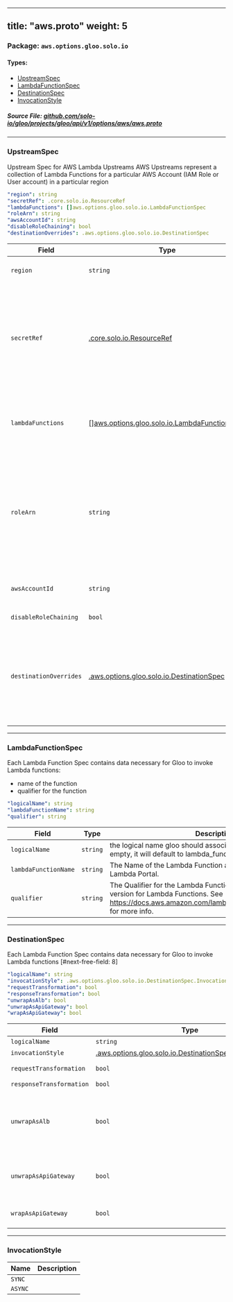 
---
title: "aws.proto"
weight: 5
---

<!-- Code generated by solo-kit. DO NOT EDIT. -->


### Package: `aws.options.gloo.solo.io` 
#### Types:


- [UpstreamSpec](#upstreamspec)
- [LambdaFunctionSpec](#lambdafunctionspec)
- [DestinationSpec](#destinationspec)
- [InvocationStyle](#invocationstyle)
  



##### Source File: [github.com/solo-io/gloo/projects/gloo/api/v1/options/aws/aws.proto](https://github.com/solo-io/gloo/blob/master/projects/gloo/api/v1/options/aws/aws.proto)





---
### UpstreamSpec

 
Upstream Spec for AWS Lambda Upstreams
AWS Upstreams represent a collection of Lambda Functions for a particular AWS Account (IAM Role or User account)
in a particular region

```yaml
"region": string
"secretRef": .core.solo.io.ResourceRef
"lambdaFunctions": []aws.options.gloo.solo.io.LambdaFunctionSpec
"roleArn": string
"awsAccountId": string
"disableRoleChaining": bool
"destinationOverrides": .aws.options.gloo.solo.io.DestinationSpec

```

| Field | Type | Description |
| ----- | ---- | ----------- | 
| `region` | `string` | The AWS Region where the desired Lambda Functions exist. |
| `secretRef` | [.core.solo.io.ResourceRef](../../../../../../../../solo-kit/api/v1/ref.proto.sk/#resourceref) | A [Gloo Secret Ref](https://docs.solo.io/gloo-edge/latest/reference/cli/glooctl_create_secret_aws/) to an AWS Secret AWS Secrets can be created with `glooctl secret create aws ...` If the secret is created manually, it must conform to the following structure: ``` access_key: <aws access key> secret_key: <aws secret key> session_token: <(optional) aws session token> ```. |
| `lambdaFunctions` | [[]aws.options.gloo.solo.io.LambdaFunctionSpec](../aws.proto.sk/#lambdafunctionspec) | The list of Lambda Functions contained within this region. This list will be automatically populated by Gloo if discovery is enabled for AWS Lambda Functions. |
| `roleArn` | `string` | (Optional): role_arn to use when assuming a role for a given request via STS. If set this role_arn will override the value found in AWS_ROLE_ARN This option will only be respected if STS credentials are enabled. To enable STS credential fetching see Settings.Gloo.AwsOptions in settings.proto. |
| `awsAccountId` | `string` | (Optional): The AWS Account ID to use while calling if using resource based access. |
| `disableRoleChaining` | `bool` | Optional override to disable role chaining;. |
| `destinationOverrides` | [.aws.options.gloo.solo.io.DestinationSpec](../aws.proto.sk/#destinationspec) | Specifies AWS DestinationSpec configuration overrides for any route targeting this upstream. Note that the route in question must have an AWS DestinationSpec to be affected and this will only set things that are non-falsey as overrides. |




---
### LambdaFunctionSpec

 
Each Lambda Function Spec contains data necessary for Gloo to invoke Lambda functions:
- name of the function
- qualifier for the function

```yaml
"logicalName": string
"lambdaFunctionName": string
"qualifier": string

```

| Field | Type | Description |
| ----- | ---- | ----------- | 
| `logicalName` | `string` | the logical name gloo should associate with this function. if left empty, it will default to lambda_function_name+qualifier. |
| `lambdaFunctionName` | `string` | The Name of the Lambda Function as it appears in the AWS Lambda Portal. |
| `qualifier` | `string` | The Qualifier for the Lambda Function. Qualifiers act as a kind of version for Lambda Functions. See https://docs.aws.amazon.com/lambda/latest/dg/API_Invoke.html for more info. |




---
### DestinationSpec

 
Each Lambda Function Spec contains data necessary for Gloo to invoke Lambda functions
[#next-free-field: 8]

```yaml
"logicalName": string
"invocationStyle": .aws.options.gloo.solo.io.DestinationSpec.InvocationStyle
"requestTransformation": bool
"responseTransformation": bool
"unwrapAsAlb": bool
"unwrapAsApiGateway": bool
"wrapAsApiGateway": bool

```

| Field | Type | Description |
| ----- | ---- | ----------- | 
| `logicalName` | `string` | The Logical Name of the LambdaFunctionSpec to be invoked. |
| `invocationStyle` | [.aws.options.gloo.solo.io.DestinationSpec.InvocationStyle](../aws.proto.sk/#invocationstyle) | Can be either Sync or Async. |
| `requestTransformation` | `bool` | Include headers, querystring, request path, and request method in the event payload sent to aws lambda. |
| `responseTransformation` | `bool` | de-jsonify response bodies returned from aws lambda. |
| `unwrapAsAlb` | `bool` | Unwrap the response as if the proxy was an ALB. Intended to ease migration when previously using alb to invoke Lambdas. For further information see below link for the expected format when true. https://docs.aws.amazon.com/elasticloadbalancing/latest/application/lambda-functions.html Only one of `unwrapAsAlb` or `unwrapAsApiGateway` should be provided. If more than one is provided only one will be checked with priority unwrapAsAlb, unwrapAsApiGateway. |
| `unwrapAsApiGateway` | `bool` | Enterprise-Only Unwrap the response as if the proxy was an AWS API Gateway. Intended to ease migration when previously using API Gateway to invoke Lambdas. Only one of `unwrapAsAlb` or `unwrapAsApiGateway` should be provided. If more than one is provided only one will be checked with priority unwrapAsAlb, unwrapAsApiGateway. |
| `wrapAsApiGateway` | `bool` | Enterprise-Only Wrap the request into AWS API Gateway event format. Intended to ease migration when previously using API Gateway to invoke Lambdas. |




---
### InvocationStyle



| Name | Description |
| ----- | ----------- | 
| `SYNC` |  |
| `ASYNC` |  |





<!-- Start of HubSpot Embed Code -->
<script type="text/javascript" id="hs-script-loader" async defer src="//js.hs-scripts.com/5130874.js"></script>
<!-- End of HubSpot Embed Code -->
